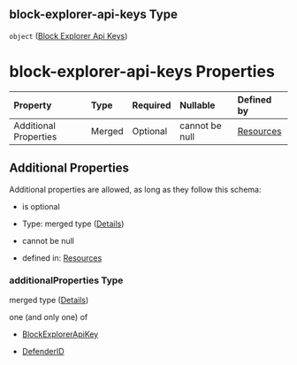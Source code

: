 ## block-explorer-api-keys Type

`object` ([Block Explorer Api Keys](resources-properties-block-explorer-api-keys.md))

# block-explorer-api-keys Properties

| Property              | Type   | Required | Nullable       | Defined by                                                                                                                                                         |
| :-------------------- | :----- | :------- | :------------- | :----------------------------------------------------------------------------------------------------------------------------------------------------------------- |
| Additional Properties | Merged | Optional | cannot be null | [Resources](resources-properties-block-explorer-api-keys-additionalproperties.md "resources.schema.json#/properties/block-explorer-api-keys/additionalProperties") |

## Additional Properties

Additional properties are allowed, as long as they follow this schema:



*   is optional

*   Type: merged type ([Details](resources-properties-block-explorer-api-keys-additionalproperties.md))

*   cannot be null

*   defined in: [Resources](resources-properties-block-explorer-api-keys-additionalproperties.md "resources.schema.json#/properties/block-explorer-api-keys/additionalProperties")

### additionalProperties Type

merged type ([Details](resources-properties-block-explorer-api-keys-additionalproperties.md))

one (and only one) of

*   [BlockExplorerApiKey](definitions-definitions-blockexplorerapikey.md "check type definition")

*   [DefenderID](definitions-definitions-defenderid.md "check type definition")
